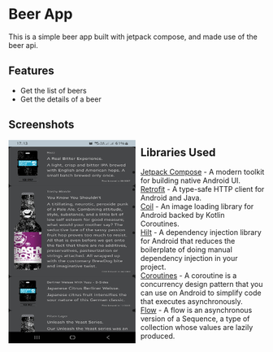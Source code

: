 Beer App
========
This is a simple beer app built with jetpack compose, and  made use of the beer api.

## Features
- Get the list of beers
- Get the details of a beer

## Screenshots
<img src="screenshots/home.jpg" height = "400" width = "250"
        alt="Markdown Monster icon"
        style="float: left; margin-right: 10px;" />

## Libraries Used
- [Jetpack Compose](https://developer.android.com/jetpack/compose) - A modern toolkit for building native Android UI.
- [Retrofit](https://square.github.io/retrofit/) - A type-safe HTTP client for Android and Java.
- [Coil](https://coil-kt.github.io/coil/compose/) - An image loading library for Android backed by Kotlin Coroutines.
- [Hilt](https://dagger.dev/hilt/) - A dependency injection library for Android that reduces the boilerplate of doing manual dependency injection in your project.
- [Coroutines](https://kotlinlang.org/docs/coroutines-overview.html) - A coroutine is a concurrency design pattern that you can use on Android to simplify code that executes asynchronously.
- [Flow](https://kotlinlang.org/docs/flow.html) - A flow is an asynchronous version of a Sequence, a type of collection whose values are lazily produced.
